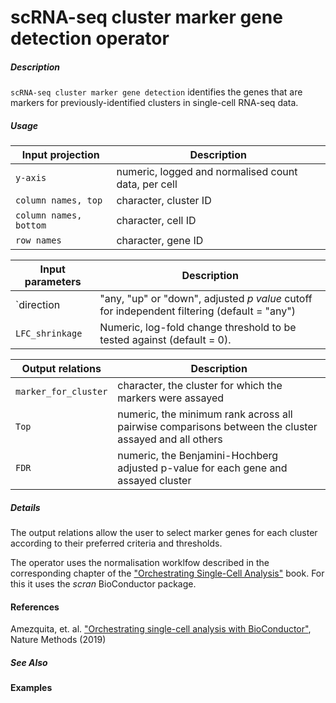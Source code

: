 # scRNA-seq cluster marker gene detection operator

##### Description
`scRNA-seq cluster marker gene detection` identifies the genes that are markers for previously-identified clusters in single-cell RNA-seq data.

##### Usage

Input projection| Description
---|---
`y-axis`              | numeric, logged and normalised count data, per cell 
`column names, top`   | character, cluster ID
`column names, bottom`| character, cell ID
`row names`           | character, gene ID

| Input parameters | Description                                                                                 |
| -----------------| ------------------------------------------------------------------------------------------- |
| `direction       | "any, "up" or "down", adjusted _p value_ cutoff for independent filtering (default = "any") |
| `LFC_shrinkage`  | Numeric, log-fold change threshold to be tested against (default = 0).                      |

Output relations| Description
---|---
`marker_for_cluster` | character, the cluster for which the markers were assayed
`Top`                | numeric, the minimum rank across all pairwise comparisons between the cluster assayed and all others
`FDR`                | numeric, the Benjamini-Hochberg adjusted p-value for each gene and assayed cluster

##### Details
The output relations allow the user to select marker genes for each cluster according to their preferred criteria and thresholds.

The operator uses the normalisation worklfow described in the corresponding chapter of the ["Orchestrating Single-Cell Analysis"](https://osca.bioconductor.org/normalization.html) book. For this it uses the _scran_ BioConductor package.

#### References
Amezquita, et. al. ["Orchestrating single-cell analysis with BioConductor"](https://www.nature.com/articles/s41592-019-0654-x), Nature Methods (2019)

##### See Also

#### Examples
